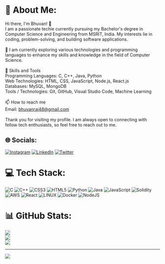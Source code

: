 # 💫 About Me:
Hi there, I'm Bhuvan! 👋<br>I am a passionate techie currently pursuing my Bachelor's degree in Computer Science and Engineering from MSRIT, India. My interests lie in coding, problem-solving, and building software applications.<br><br>🌱 I am currently exploring various technologies and programming languages to enhance my skills and knowledge in the field of Computer Science.<br><br>🚀 Skills and Tools<br>Programming Languages: C, C++, Java, Python<br>Web Technologies: HTML, CSS, JavaScript, Node.js, React.js<br>Databases: MySQL, MongoDB<br>Tools / Technologies: Git, GitHub, Visual Studio Code, Machine Learning<br><br>📫 How to reach me<br>Email: bhuvanraj48@gmail.com<br><br>Thank you for visiting my profile. I am always open to connecting with fellow tech enthusiasts, so feel free to reach out to me.


## 🌐 Socials:
[![Instagram](https://img.shields.io/badge/Instagram-%23E4405F.svg?logo=Instagram&logoColor=white)](https://instagram.com/im_bhuvan_raj) [![LinkedIn](https://img.shields.io/badge/LinkedIn-%230077B5.svg?logo=linkedin&logoColor=white)](https://linkedin.com/in/bhuvan-raj-139b4622a) [![Twitter](https://img.shields.io/badge/Twitter-%231DA1F2.svg?logo=Twitter&logoColor=white)](https://twitter.com/@imBhuvanRaj) 

# 💻 Tech Stack:
![C](https://img.shields.io/badge/c-%2300599C.svg?style=flat&logo=c&logoColor=white) ![C++](https://img.shields.io/badge/c++-%2300599C.svg?style=flat&logo=c%2B%2B&logoColor=white) ![CSS3](https://img.shields.io/badge/css3-%231572B6.svg?style=flat&logo=css3&logoColor=white) ![HTML5](https://img.shields.io/badge/html5-%23E34F26.svg?style=flat&logo=html5&logoColor=white) ![Python](https://img.shields.io/badge/python-3670A0?style=flat&logo=python&logoColor=ffdd54) ![Java](https://img.shields.io/badge/java-%23ED8B00.svg?style=flat&logo=java&logoColor=white) ![JavaScript](https://img.shields.io/badge/javascript-%23323330.svg?style=flat&logo=javascript&logoColor=%23F7DF1E) ![Solidity](https://img.shields.io/badge/Solidity-%23363636.svg?style=flat&logo=solidity&logoColor=white) ![AWS](https://img.shields.io/badge/AWS-%23FF9900.svg?style=flat&logo=amazon-aws&logoColor=white) ![React](https://img.shields.io/badge/react-%2320232a.svg?style=flat&logo=react&logoColor=%2361DAFB) ![LINUX](https://img.shields.io/badge/Linux-FCC624?style=flat&logo=linux&logoColor=black) ![Docker](https://img.shields.io/badge/docker-%230db7ed.svg?style=flat&logo=docker&logoColor=white) ![NodeJS](https://img.shields.io/badge/node.js-6DA55F?style=flat&logo=node.js&logoColor=white)
# 📊 GitHub Stats:
![](https://github-readme-stats.vercel.app/api?username=bhuvanraj07&theme=buefy&hide_border=false&include_all_commits=true&count_private=true)<br/>
![](https://github-readme-streak-stats.herokuapp.com/?user=bhuvanraj07&theme=buefy&hide_border=false)<br/>
![](https://github-readme-stats.vercel.app/api/top-langs/?username=bhuvanraj07&theme=buefy&hide_border=false&include_all_commits=true&count_private=true&layout=compact)

---
[![](https://visitcount.itsvg.in/api?id=bhuvanraj07&icon=0&color=1)](https://visitcount.itsvg.in)

<!-- Proudly created with GPRM ( https://gprm.itsvg.in ) -->

